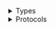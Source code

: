 <details>
<summary>Types</summary>

  - [ConnectClient](/aws-sdk-swift/reference/0.x/AWSConnect/ConnectClient)
  - [ConnectClient.ConnectClientConfiguration](/aws-sdk-swift/reference/0.x/AWSConnect/ConnectClient.ConnectClientConfiguration)
  - [ConnectClientLogHandlerFactory](/aws-sdk-swift/reference/0.x/AWSConnect/ConnectClientLogHandlerFactory)
  - [ConnectClientTypes](/aws-sdk-swift/reference/0.x/AWSConnect/ConnectClientTypes)

</details>

<details>
<summary>Protocols</summary>

  - [ConnectClientProtocol](/aws-sdk-swift/reference/0.x/AWSConnect/ConnectClientProtocol)

</details>
